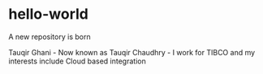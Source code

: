 # hello-world
A new repository is born

Tauqir Ghani - Now known as Tauqir Chaudhry - I work for TIBCO and my interests  include Cloud based integration 
